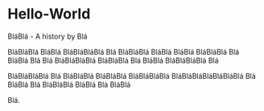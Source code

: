 # Hello-World

BláBlá - A history by Blá

BláBláBlá BláBlá BláBláBláBlá Blá BláBláBlá BláBlá
BláBlá BláBláBlá Blá BláBlá Blá Blá BláBláBláBlá 
BláBláBlá Blá BláBlá BláBláBláBlá Blá

BláBláBláBlá Blá BláBláBlá BláBláBlá BláBláBláBlá
BláBláBláBláBláBláBlá Blá BláBlá Blá BláBláBlá 
BláBlá Blá BláBlá 

Blá.
